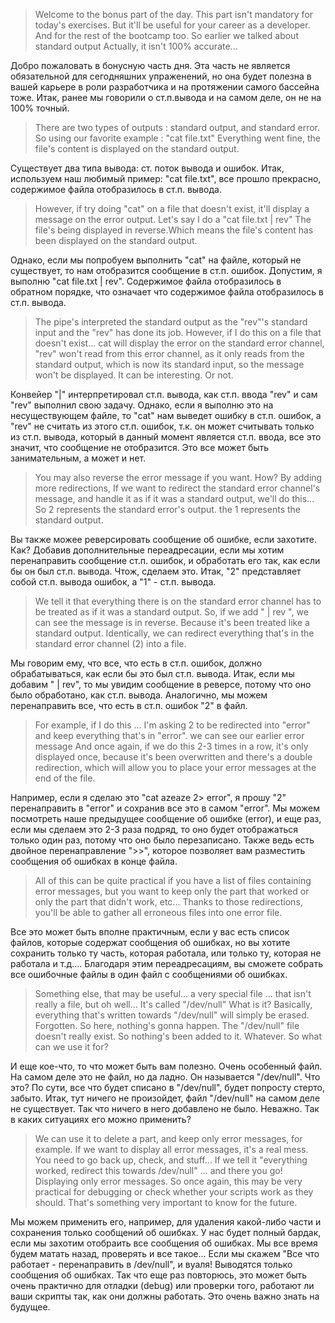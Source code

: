 > Welcome to the bonus part of the day. This part isn't mandatory for today's exercises. But it'll be useful for your career as a developer. And for the rest of the bootcamp too. So earlier we talked about standard output Actually, it isn't 100% accurate...

Добро пожаловать в бонусную часть дня. Эта часть не является обязательной для сегодняшних упраженений, но она будет полезна в вашей карьере в роли разработчика и на протяжении самого бассейна тоже. Итак, ранее мы говорили о ст.п.вывода и на самом деле, он не на 100% точный.

> There are two types of outputs : standard output, and standard error. So using our favorite example : "cat file.txt" Everything went fine, the file's content is displayed on the standard output.

Существует два типа вывода: ст. поток вывода и ошибок. Итак, используем наш любимый пример: "cat file.txt", все прошло прекрасно, содержимое файла отобразилось в ст.п. вывода.

> However, if try doing "cat" on a file that doesn't exist, it'll display a message on the error output. Let's say I do a "cat file.txt | rev" The file's being displayed in reverse.Which means the file's content has been displayed on the standard output.

Однако, если мы попробуем выполнить "cat" на файле, который не существует, то нам отобразится сообщение в ст.п. ошибок. Допустим, я выполню "cat file.txt | rev". Содержимое файла отобразилось в обратном порядке, что означает что содержимое файла отобразилось в ст.п. вывода.

> The pipe's interpreted the standard output as the "rev"'s standard input and the "rev" has done its job. However, if I do this on a file that doesn't exist... cat will display the error on the standard error channel, "rev" won't read from this error channel, as it only reads from the standard output, which is now its standard input, so the message won't be displayed. It can be interesting. Or not.

Конвейер "|" интерпретировал ст.п. вывода, как ст.п. ввода "rev" и сам "rev" выполнил свою задачу. Однако, если я выполню это на несуществующем файле, то "cat" нам выведет ошибку в ст.п. ошибок, а "rev" не считать из этого ст.п. ошибок, т.к. он может считывать только из ст.п. вывода, который в данный момент является ст.п. ввода, все это значит, что сообщение не отобразится. Это все может быть занимательным, а может и нет.

> You may also reverse the error message if you want. How? By adding more redirections, If we want to redirect the standard error channel's message, and handle it as if it was a standard output, we'll do this... So 2 represents the standard error's output. the 1 represents the standard output.

Вы также можее реверсировать сообщение об ошибке, если захотите. Как? Добавив дополнительные переадресации, если мы хотим перенаправить сообщение ст.п. ошибок, и обработать его так, как если бы он был ст.п. вывода. Чтож, сделаем это. Итак, "2" представляет собой ст.п. вывода ошибок, а "1" - ст.п. вывода.

> We tell it that everything there is on the standard error channel has to be treated as if it was a standard output. So, if we add " | rev ", we can see the message is in reverse. Because it's been treated like a standard output. Identically, we can redirect everything that's in the standard error channel (2) into a file.

Мы говорим ему, что все, что есть в ст.п. ошибок, должно обрабатываться, как если бы это был ст.п. вывода. Итак, если мы добавим " | rev", то мы увидим сообщение в реверсе, потому что оно было обработано, как ст.п. вывода. Аналогично, мы можем перенаправить все, что есть в ст.п. ошибок "2" в файл.

> For example, if I do this ... I'm asking 2 to be redirected into "error" and keep everything that's in "error". we can see our earlier error message And once again, if we do this 2-3 times in a row, it's only displayed once, because it's been overwritten and there's a double redirection, which will allow you to place your error messages at the end of the file.

Например, если я сделаю это "cat azeaze 2> error", я прошу "2" перенаправить в "error" и сохранив все это в самом "error". Мы можем посмотреть наше предыдущее сообщение об ошибке (error), и еще раз, если мы сделаем это 2-3 раза подряд, то оно будет отображаться только один раз, потому что оно было перезаписано. Также ведь есть двойное перенаправление ">>", которое позволяет вам разместить сообщения об ошибках в конце файла.

> All of this can be quite practical if you have a list of files containing error messages, but you want to keep only the part that worked or only the part that didn't work, etc... Thanks to those redirections, you'll be able to gather all erroneous files into one error file.

Все это может быть вполне практичным, если у вас есть список файлов, которые содержат сообщения об ошибках, но вы хотите сохранить только ту часть, которая работала, или только ту, которая не работала и т.д.... Благодаря этим переадресациям, вы сможете собрать все ошибочные файлы в один файл с сообщениями об ошибках.

> Something else, that may be useful... a very special file ... that isn't really a file, but oh well... It's called "/dev/null" What is it? Basically, everything that's written towards "/dev/null" will simply be erased. Forgotten. So here, nothing's gonna happen. The "/dev/null" file doesn't really exist. So nothing's been added to it. Whatever. So what can we use it for?

И еще кое-что, то что может быть вам полезно. Очень особенный файл. На самом деле это не файл, но да ладно. Он называется "/dev/null". Что это? По сути, все что будет списано в "/dev/null", будет попросту стерто, забыто. Итак, тут ничего не произойдет, файл "/dev/null" на самом деле не существует. Так что ничего в него добавлено не было. Неважно. Так в каких ситуациях его можно применить?

> We can use it to delete a part, and keep only error messages, for example. If we want to display all error messages, it's a real mess. You need to go back up, check, and stuff... If we tell it "everything worked, redirect this towards /dev/null" ... and there you go! Displaying only error messages. So once again, this may be very practical for debugging or check whether your scripts work as they should. That's something very important to know for the future.

Мы можем применить его, например, для удаления какой-либо части и сохранения только сообщений об ошибках. У нас будет полный бардак, если мы захотим отобраить все сообщения об ошибках. Мы все время будем матать назад, проверять и все такое... Если мы скажем "Все что работает - перенаправить в /dev/null", и вуаля! Выводятся только сообщения об ошибках. Так что еще раз повторюсь, это может быть очень практично для отладки (debug) или проверки того, работают ли ваши скрипты так, как они должны работать. Это очень важно знать на будущее.